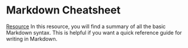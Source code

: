 # Markdown Cheatsheet
[Resource](https://github.com/adam-p/markdown-here/wiki/Markdown-Cheatsheet) 
In this resource, you will find a summary of all the basic Markdown syntax. This is helpful if you want a quick reference guide for writing in Markdown.

